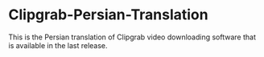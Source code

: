 # Clipgrab-Persian-Translation
This is the Persian translation of Clipgrab video downloading software that is available in the last release.
